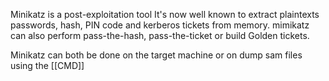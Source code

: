 Minikatz is a post-exploitation tool 
It's now well known to extract plaintexts passwords, hash, PIN code and kerberos tickets from memory. mimikatz can also perform pass-the-hash, pass-the-ticket or build Golden tickets.

Minikatz can both be done on the target machine or on dump sam files using the [[CMD]] 
